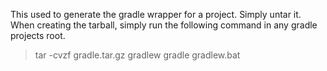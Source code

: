 This used to generate the gradle wrapper for a project. Simply untar it.
When creating the tarball, simply run the following command in any gradle projects root.

> tar -cvzf gradle.tar.gz gradlew gradle gradlew.bat
